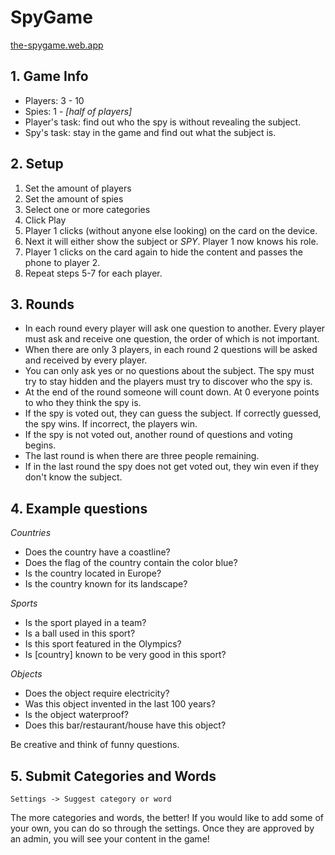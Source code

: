# SpyGame

[the-spygame.web.app](https://the-spygame.web.app)

## 1. Game Info

- Players: 3 - 10
- Spies: 1 - _[half of players]_
- Player's task: find out who the spy is without revealing the subject.
- Spy's task: stay in the game and find out what the subject is.

## 2. Setup

1. Set the amount of players
2. Set the amount of spies
3. Select one or more categories
4. Click Play
5. Player 1 clicks (without anyone else looking) on the card on the device.
6. Next it will either show the subject or _SPY_. Player 1 now knows his role.
7. Player 1 clicks on the card again to hide the content and passes the phone to player 2.
8. Repeat steps 5-7 for each player.

## 3. Rounds

- In each round every player will ask one question to another. Every player must ask and receive one question, the order
  of which is not important.
- When there are only 3 players, in each round 2 questions will be asked and received by every player.
- You can only ask yes or no questions about the subject. The spy must try to stay hidden and the players must try to
  discover who the spy is.
- At the end of the round someone will count down. At 0 everyone points to who they think the spy is.
- If the spy is voted out, they can guess the subject. If correctly guessed, the spy wins. If incorrect, the players
  win.
- If the spy is not voted out, another round of questions and voting begins.
- The last round is when there are three people remaining.
- If in the last round the spy does not get voted out, they win even if they don't know the subject.

## 4. Example questions

_Countries_

- Does the country have a coastline?
- Does the flag of the country contain the color blue?
- Is the country located in Europe?
- Is the country known for its landscape?

_Sports_

- Is the sport played in a team?
- Is a ball used in this sport?
- Is this sport featured in the Olympics?
- Is [country] known to be very good in this sport?

_Objects_

- Does the object require electricity?
- Was this object invented in the last 100 years?
- Is the object waterproof?
- Does this bar/restaurant/house have this object?

Be creative and think of funny questions.

## 5. Submit Categories and Words

`Settings -> Suggest category or word`

The more categories and words, the better! If you would like to add some of your own, you can do so through the
settings. Once they are approved by an admin, you will see your content in the game!
